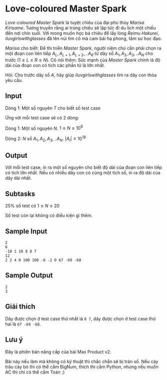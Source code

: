 
# Love-coloured Master Spark

*Love-coloured Master Spark* là tuyệt chiêu của đại phù thủy *Marisa Kirisame*. Tương truyền rằng ai trúng chiêu sẽ lập tức đi du lịch một chiều đến nơi chín suối. Với mong muốn học bá chiêu để lấy lòng *Reimu Hakurei*, *iluvgirlswithglasses* đã lên núi tìm cô mà cam bái hạ phong, tầm sư học đạo.

*Marisa* cho biết: Để thi triển *Master Spark*, người niệm chú cần phải chọn ra một đoạn con liên tiếp $A_{L}, A_{L+1}, A_{L+2},.. A_{R}$ từ dãy số $A_{1}, A_{2}, A_{3},.. A_{N}$ cho trước $(1 \leq L \leq R \leq N)$. Cô nói thêm: Sức mạnh của *Master Spark* chính là độ dài của đoạn con có tích các phần tử là lớn nhất.

Hỏi: Cho trước dãy số $A$, hãy giúp *iluvgirlswithglasses* tìm ra dãy con thỏa yêu cầu.

## Input

Dòng 1: Một số nguyên $T$ cho biết số test case

Ứng với mỗi test case sẽ có 2 dòng:

Dòng 1: Một số nguyên $N$. $1 \leq N \leq 10^6$

Dòng 2: $N$ số $A_{1}, A_{2}, A_{3},.. A_{N}$. $|A_{i}| \leq 10^{18}$

## Output

Với mỗi test case, in ra một số nguyên cho biết độ dài của đoạn con liên tiếp có tích lớn nhất. Nếu có nhiều dãy con có cùng một tích số, in ra độ dài của dãy dài nhất.

## Subtasks

25% số test có $1 \leq N \leq 20$

Số test còn lại không có điều kiện gì thêm.

## Sample Input

```
2
6
-10 1 10 0 8 7
12
2 2 4 0 100 100 -8 -2 0 67 -69 -68
```

## Sample Output

```
2
3
```

## Giải thích

Dãy được chọn ở test case thứ nhất là `8 7`, dãy được chọn ở test case thứ hai là `67 -69 -68`.

## Lưu ý

Đây là phiên bản nâng cấp của bài Max Product v2.

Bài này nếu làm mà không có kỹ thuật thì chắc chắn sẽ bị tràn số. Nếu cày trâu cày bò thì có thể cắm BigNum, thích thì cắm Python, nhưng nếu muốn AC thì chỉ có thể cắm Toán ;)

